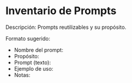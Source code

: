 # Inventario de Prompts

Descripción: Prompts reutilizables y su propósito.

Formato sugerido:

- Nombre del prompt:
- Propósito:
- Prompt (texto):
- Ejemplo de uso:
- Notas:
